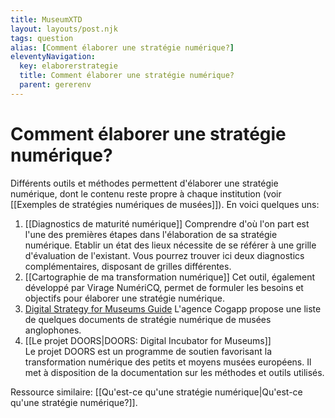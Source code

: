 ```yaml
---
title: MuseumXTD
layout: layouts/post.njk
tags: question
alias: [Comment élaborer une stratégie numérique?]
eleventyNavigation:
  key: elaborerstrategie
  title: Comment élaborer une stratégie numérique?
  parent: gererenv
---
```

# **Comment élaborer une stratégie numérique?**
Différents outils et méthodes permettent d'élaborer une stratégie numérique, dont le contenu reste propre à chaque institution (voir [[Exemples de stratégies numériques de musées]]).
En voici quelques uns: 

1. [[Diagnostics de maturité numérique]]
   Comprendre d'où l'on part est l'une des premières étapes dans l'élaboration de sa stratégie numérique. Etablir un état des lieux nécessite de se référer à une grille d'évaluation de l'existant. Vous pourrez trouver ici deux diagnostics complémentaires, disposant de grilles différentes. 
2. [[Cartographie de ma transformation numérique]]
   Cet outil, également développé par Virage NumériCQ, permet de formuler les besoins et objectifs pour élaborer une stratégie numérique. 
3. [Digital Strategy for Museums Guide](https://www.cogapp.com/r-d/digital-strategy)
  L'agence Cogapp propose une liste de quelques documents de stratégie numérique de musées anglophones. 
4. [[Le projet DOORS|DOORS: Digital Incubator for Museums]]   
   Le projet DOORS est un programme de soutien favorisant la transformation numérique des petits et moyens musées européens. Il met à disposition de la documentation sur les méthodes et outils utilisés. 


Ressource similaire: [[Qu'est-ce qu'une stratégie numérique|Qu'est-ce qu'une stratégie numérique?]].   
